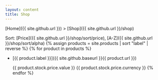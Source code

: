 ```yaml
---
layout: content
title: Shop
---
```

[Home]({{ site.github.url }}) > [Shop]({{ site.github.url }}/shop)

Sort: [Price]({{ site.github.url }}/shop/sort/price), [A-Z]({{ site.github.url }}/shop/sort/alpha)
{% assign products = site.products | sort "label" | reverse %}
{% for product in products %}
* [{{ product.label }}]({{ site.github.baseurl }}{{ product.url }})

  {{ product.stock.price.value }} {{ product.stock.price.currency }}
{% endfor %}
